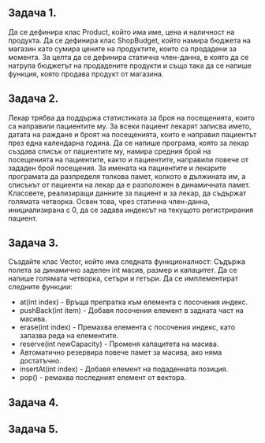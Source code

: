 ## Задача 1.
Да се дефинира клас Product, който има име, цена и наличност на продукта. Да се дефинира клас ShopBudget, който намира бюджета на магазин като сумира цените на продуктите, които са продадени за момента. За целта да се дефинира статична член-данна, в която да се натрупа бюджетът на продадените продукти и също така да се напише функция, която продава продукт от магазина.

## Задача 2.
Лекар трябва да поддържа статистиката за броя на посещенията, които са направили пациентите му.
За всеки пациент лекарят записва името, датата на раждане и броят на посещенията, които е направил пациентът
през една календарна година. Да се напише програма, която за лекар създава списък от пациентите му, намира средния 
брой на посещенията на пациентите, както и пациентите, направили повече от зададен брой посещения. За имената на 
пациентите и лекарите програмата да разпределя толкова памет, колкото е дължината им, а списъкът от пациенти на лекар да е
разположен в динамичната памет. Класовете, реализиращи данните за пациент и за лекар, да съдържат голямата четворка. 
Освен това, чрез статична член-данна, инициализирана с 0, да се задава индексът на текущото регистрирания пациент.

## Задача 3.
Създайте клас Vector, който има следната функционалност:
Съдържа полета за динамично заделен int масив, размер и капацитет.
Да се напише голямата четворка, сетъри и гетъри.
Да се имплементират следните функции:
- at(int index) - Връща препратка към елемента с посочения индекс.
- pushBack(int item) - Добавя посочения елемент в задната част на масива.
- erase(int index) - Премахва елемента с посочения индекс, като запазва реда на елементите.
- reserve(int newCapacity) - Променя капацитета на масива.
- Автоматично резервира повече памет за масива, ако няма достатъчно.
- insertAt(int index) - Добавя елемент на подаденната позиция.
- pop() - ремахва последният елемент от вектора.

## Задача 4.

## Задача 5.
